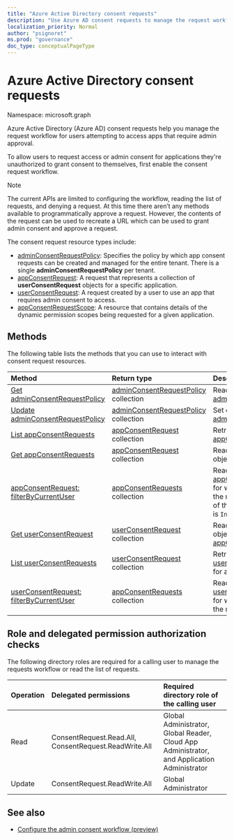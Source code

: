 ```yaml
---
title: "Azure Active Directory consent requests"
description: "Use Azure AD consent requests to manage the request workflow for users attempting to access apps that require admin consent."
localization_priority: Normal
author: "psignoret"
ms.prod: "governance"
doc_type: conceptualPageType
---
```


# Azure Active Directory consent requests

Namespace: microsoft.graph

Azure Active Directory (Azure AD) consent requests help you manage the request workflow for users attempting to access apps that require admin approval.

To allow users to request access or admin consent for applications they're unauthorized to grant consent to themselves, first enable the consent request workflow. 

>[!NOTE]
>The current APIs are limited to configuring the workflow, reading the list of requests, and denying a request. At this time there aren’t any methods available to programmatically approve a request. However, the contents of the request can be used to recreate a URL which can be used to grant admin consent and approve a request.

The consent request resource types include:

* [adminConsentRequestPolicy](../resources/adminconsentrequestpolicy.md): Specifies the policy by which app consent requests can be created and managed for the entire tenant. There is a single **adminConsentRequestPolicy** per tenant.
* [appConsentRequest](../resources/appconsentrequest.md): A request that represents a collection of **userConsentRequest** objects for a specific application.
* [userConsentRequest](../resources/userconsentrequest.md): A request created by a user to use an app that requires admin consent to access.
* [appConsentRequestScope](../resources/appconsentrequestscope.md): A resource that contains details of the dynamic permission scopes being requested for a given application.  

## Methods

The following table lists the methods that you can use to interact with consent request resources.

| Method		   | Return type	|Description|
|:---------------|:--------|:----------|
|[Get adminConsentRequestPolicy](../api/adminconsentrequestpolicy-get.md) | [adminConsentRequestPolicy](adminconsentrequestpolicy.md) collection | Read the properties of the [adminConsentRequestPolicy](adminconsentrequestpolicy.md). |
|[Update adminConsentRequestPolicy](../api/adminconsentrequestpolicy-update.md) | [adminConsentRequestPolicy](adminconsentrequestpolicy.md) collection | Set configurations for the [adminConsentRequestPolicy](adminconsentrequestpolicy.md). |
|[List appConsentRequests ](../api/appconsentrequest-list.md) | [appConsentRequest](appconsentrequest.md) collection | Retrieve a collection of [appConsentRequest](appconsentrequest.md) objects. |
|[Get appConsentRequests ](../api/appconsentrequest-get.md) | [appConsentRequest](appconsentrequest.md) collection | Read an [appConsentRequest](appconsentrequest.md) object. |
|[appConsentRequest: filterByCurrentUser](../api/appconsentrequest-filterByCurrentUser.md) | [appConsentRequests](../resources/appconsentrequest.md) collection | Read the properties of the [appConsentRequest](../resources/appconsentrequest.md) objects for which the current user is the reviewer and the status of the user consent request is `InProgress`. |
|[Get userConsentRequest ](../api/userconsentrequest-get.md) | [userConsentRequest](userconsentrequest.md) collection | Read a [userConsentRequest](userconsentrequest.md) object for a given [appConsentRequest](appconsentrequest.md). |
|[List userConsentRequests ](../api/userconsentrequest-list.md) | [userConsentRequest](userconsentrequest.md) collection | Retrieve a collection of [userConsentRequest](userconsentrequest.md) objects for an [appConsentRequest](appconsentrequest.md). |
|[userConsentRequest: filterByCurrentUser](../api/userconsentrequest-filterByCurrentUser.md) | [appConsentRequests](../resources/userconsentrequest.md) collection | Read the properties of the [userConsentRequest](../resources/userconsentrequest.md) objects for which the current user is the reviewer. |

## Role and delegated permission authorization checks

The following directory roles are required for a calling user to manage the requests workflow or read the list of requests.

| Operation | Delegated permissions | Required directory role of the calling user |
|:------------------|:------------|:--------------------------------------------|
| Read | ConsentRequest.Read.All, ConsentRequest.ReadWrite.All | Global Administrator, Global Reader, Cloud App Administrator, and Application Administrator |
| Update | ConsentRequest.ReadWrite.All |Global Administrator |

## See also

- [Configure the admin consent workflow (preview)](/azure/active-directory/manage-apps/configure-admin-consent-workflow?preserve-view=true)


<!--
{
  "type": "#page.annotation",
  "description": "Service root",
  "keywords": "",
  "section": "documentation",
  "tocPath": "",
  "suppressions": []
}
-->
